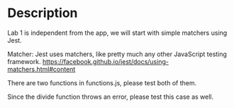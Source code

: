# Description

Lab 1 is independent from the app, we will start with simple matchers using Jest.


Matcher: 
Jest uses matchers, like pretty much any other JavaScript testing framework.
https://facebook.github.io/jest/docs/using-matchers.html#content


There are two functions in functions.js, please test both of them.

Since the divide function throws an error, please test this case as well.

